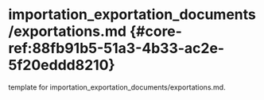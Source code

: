 # importation_exportation_documents/exportations.md  {#core-ref:88fb91b5-51a3-4b33-ac2e-5f20eddd8210}
 
<span class="fixme template"> template for importation_exportation_documents/exportations.md.</span>
